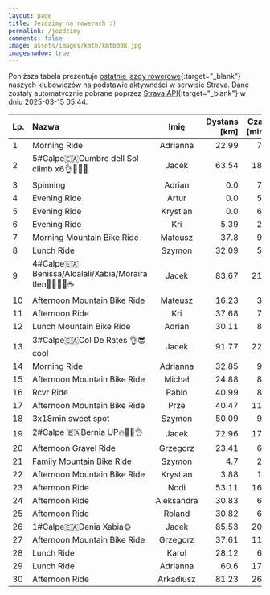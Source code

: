 ```yaml
---
layout: page
title: Jeździmy na rowerach :)
permalink: /jezdzimy
comments: false
image: assets/images/kmtb/kmtb008.jpg
imageshadow: true
---
```


Poniższa tabela prezentuje [ostatnie jazdy rowerowe](https://www.strava.com/clubs/336381){:target="_blank"} naszych klubowiczów na podstawie aktywności w serwisie Strava. Dane zostały automatycznie pobrane poprzez [Strava API](https://developers.strava.com/docs/reference/#api-Clubs-getClubActivitiesById){:target="_blank"} w dniu 2025-03-15 05:44.

Lp. | Nazwa | Imię | Dystans [km] | Czas [min] | Wysokość [m]
:--- | :--- | :---: | ---: | ---: | ---:
1|Morning Ride|Adrianna|22.99|70|
2|5#Calpe🇪🇦Cumbre dell Sol climb x6👌🚴‍♂️🔥|Jacek|63.54|185|1404
3|Spinning|Adrian|0.0|75|
4|Evening Ride|Artur|0.0|54|
5|Evening Ride|Krystian|0.0|66|
6|Evening Ride|Kri|5.39|21|8
7|Morning Mountain Bike Ride|Mateusz|37.8|92|91
8|Lunch Ride|Szymon|32.09|59|92
9|4#Calpe🇪🇦Benissa/Alcalali/Xabia/Moraira tlen🚴‍♂️😎😛☕️|Jacek|83.67|217|1071
10|Afternoon Mountain Bike Ride|Mateusz|16.23|38|50
11|Afternoon Ride|Kri|37.68|77|179
12|Lunch Mountain Bike Ride|Adrian|30.11|82|257
13|3#Calpe🇪🇦Col De Rates 👌😎cool|Jacek|91.77|224|1511
14|Morning Ride|Adrianna|32.85|90|
15|Afternoon Mountain Bike Ride|Michał|24.88|83|240
16|Rcvr Ride|Pablo|40.99|81|183
17|Afternoon Mountain Bike Ride|Prze|40.47|110|172
18|3x18min sweet spot|Szymon|50.09|94|116
19|2#Calpe 🇪🇦Bernia UP🔥🚴‍♂️👌|Jacek|72.96|174|1033
20|Afternoon Gravel Ride|Grzegorz|23.41|68|89
21|Family Mountain Bike Ride|Szymon|4.7|27|40
22|Afternoon Mountain Bike Ride|Krystian|3.88|11|14
23|Afternoon Ride|Nodi|53.11|167|245
24|Afternoon Ride|Aleksandra|30.83|69|98
25|Afternoon Ride|Roland|30.82|69|103
26|1#Calpe🇪🇦Denia Xabia🌞|Jacek|85.53|207|1176
27|Afternoon Mountain Bike Ride|Grzegorz|37.61|111|162
28|Lunch Ride|Karol|28.12|62|74
29|Lunch Ride|Adrianna|60.6|177|252
30|Afternoon Ride|Arkadiusz|81.23|269|436
